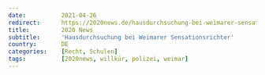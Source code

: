 ```yaml
---
date:          2021-04-26
redirect:      https://2020news.de/hausdurchsuchung-bei-weimarer-sensationsrichter/
title:         2020 News
subtitle:      'Hausdurchsuchung bei Weimarer Sensationsrichter'
country:       DE
categories:    [Recht, Schulen]
tags:          [2020news, willkür, polizei, weimar]
---
```

